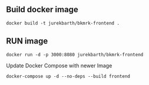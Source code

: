 ## Build docker image

`docker build -t jurekbarth/bkmrk-frontend .`

## RUN image

`docker run -d -p 3000:8080 jurekbarth/bkmrk-frontend`

Update Docker Compose with newer Image

`docker-compose up -d --no-deps --build frontend`
